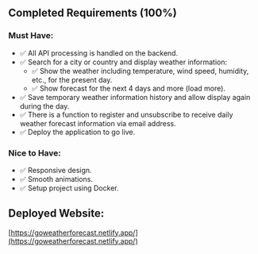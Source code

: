 ## Completed Requirements (100%)

### Must Have:
- ✅ All API processing is handled on the backend.
- ✅ Search for a city or country and display weather information:
  - ✅ Show the weather including temperature, wind speed, humidity, etc., for the present day.
  - ✅ Show forecast for the next 4 days and more (load more).
- ✅ Save temporary weather information history and allow display again during the day.
- ✅ There is a function to register and unsubscribe to receive daily weather forecast information via email address.
- ✅ Deploy the application to go live.

### Nice to Have:
- ✅ Responsive design.
- ✅ Smooth animations.
- ✅ Setup project using Docker.

## Deployed Website:
[https://goweatherforecast.netlify.app/](https://goweatherforecast.netlify.app/)
